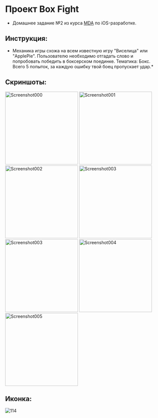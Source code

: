 # Проект Box Fight
* Домашнее задание №2 из курса [MDA]( https://www.m-d-a.ru/ ) по iOS-разработке.

## Инструкция: 
* Механика игры схожа на всем известную игру "Висeлица" или "ApplePie". Пользователю необходимо отгадать слово и попробовать победить в боксерском поединке. Тематика: Бокс. Всего 5 попыток, за каждую ошибку твой боец пропускает удар.*

## Скриншоты:

<img width="234" alt="Screenshot000" src="https://user-images.githubusercontent.com/78722676/180605472-074d2f61-00e1-42db-959c-b4dd852d0234.png">
<img width="234" alt="Screenshot001" src="https://user-images.githubusercontent.com/78722676/180605470-73dbb296-485c-4e2a-a518-422fe07a9834.png">
<img width="234" alt="Screenshot002" src="https://user-images.githubusercontent.com/78722676/180605469-63277c8e-1961-4326-b1be-303fa750e51e.png">
<img width="234" alt="Screenshot003" src="https://user-images.githubusercontent.com/78722676/180605467-44881c0d-67f6-4512-916e-370c3f5bd5b0.png">
<img width="234" alt="Screenshot003" src="https://user-images.githubusercontent.com/78722676/180605467-44881c0d-67f6-4512-916e-370c3f5bd5b0.png">
<img width="234" alt="Screenshot004" src="https://user-images.githubusercontent.com/78722676/180605464-ff9466d9-c283-42fa-a443-fcdad2c33741.png">
<img width="234" alt="Screenshot005" src="https://user-images.githubusercontent.com/78722676/180605460-3ad6c02e-6c4e-4ce0-8147-4230a9cc1b4c.png">


## Иконка: 
![114](https://user-images.githubusercontent.com/78722676/180605899-9120d2d8-38b4-4042-9f70-83d7a04f29ce.png)

